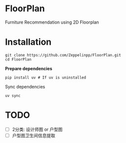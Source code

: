 # FloorPlan
Furniture Recommendation using 2D Floorplan

# Installation
```
git clone https://github.com/Zeppelinpp/FloorPlan.git
cd FloorPlan
```
**Prepare dependencies**
```
pip install uv # If uv is uninstalled
```
Sync dependencies
```
uv sync
```

# TODO
- [ ] 2分类: 设计师图 or 户型图
- [ ] 户型图卫生间信息提取
